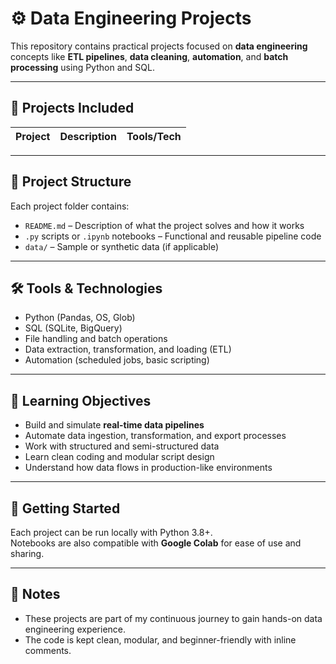 # ⚙️ Data Engineering Projects

This repository contains practical projects focused on **data engineering** concepts like **ETL pipelines**, **data cleaning**, **automation**, and **batch processing** using Python and SQL.

---

## 📁 Projects Included

| Project | Description | Tools/Tech |
|--------|-------------|------------|


---

## 📌 Project Structure

Each project folder contains:

- `README.md` – Description of what the project solves and how it works
- `.py` scripts or `.ipynb` notebooks – Functional and reusable pipeline code
- `data/` – Sample or synthetic data (if applicable)

---

## 🛠 Tools & Technologies

- Python (Pandas, OS, Glob)
- SQL (SQLite, BigQuery)
- File handling and batch operations
- Data extraction, transformation, and loading (ETL)
- Automation (scheduled jobs, basic scripting)

---

## 🎯 Learning Objectives

- Build and simulate **real-time data pipelines**
- Automate data ingestion, transformation, and export processes
- Work with structured and semi-structured data
- Learn clean coding and modular script design
- Understand how data flows in production-like environments

---

## 🚀 Getting Started

Each project can be run locally with Python 3.8+.  
Notebooks are also compatible with **Google Colab** for ease of use and sharing.

---

## 📌 Notes

- These projects are part of my continuous journey to gain hands-on data engineering experience.
- The code is kept clean, modular, and beginner-friendly with inline comments.

